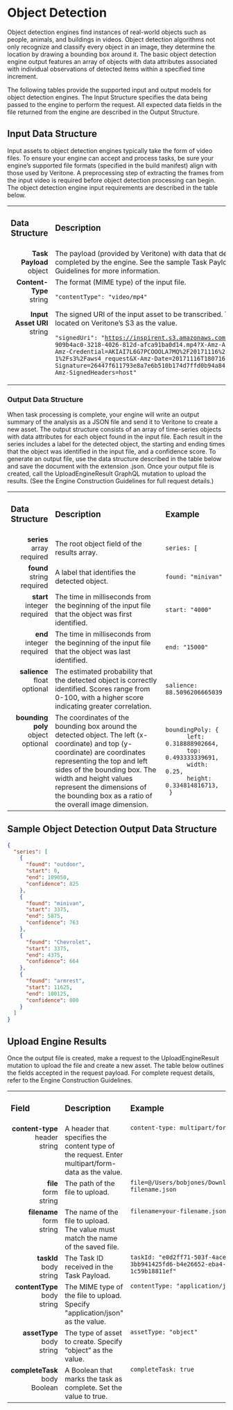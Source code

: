 # Object Detection


Object detection engines find instances of real-world objects such as people, animals, and buildings in videos. Object detection algorithms not only recognize and classify every object in an image, they determine the location by drawing a bounding box around it. The basic object detection engine output features an array of objects with data attributes associated with individual observations of detected items within a specified time increment. 
 
The following tables provide the supported input and output models for object detection engines. The Input Structure specifies the data being passed to the engine to perform the request. All expected data fields in the file returned from the engine are described in the Output Structure.

## Input Data Structure ##

Input assets to object detection engines typically take the form of video files. To ensure your engine can accept and process tasks, be sure your engine’s supported file formats (specified in the build manifest) align with those used by Veritone. A preprocessing step of extracting the frames from the input video is required before object detection processing can begin. 
The object detection engine input requirements are described in the table below.

<table>
  <tr>
    <td width="20%"><h3 class="text-left">Data Structure</h3></td>
    <td width="80%"><h3 class="text-left">Description</h3></td>
  </tr>
  <tr>
   <td align="right" valign="top"><b>Task Payload</b><br>object
</td>
    <td>The payload (provided by Veritone) with data that describes the task to be completed by the engine. See the sample Task Payload in the Engine Construction Guidelines for more information.
</td>
  </tr>
  <tr>
    <td align="right" valign="top"><b>Content-Type</b><br>string
</td>
    <td>The format (MIME type) of the input file. 

<code>"contentType": "video/mp4"</code></td>
  </tr>
  <tr>
    <td align="right" valign="top"><b>Input Asset URI</b><br>string
</td>
    <td>The signed URI of the input asset to be transcribed. This property must use a URI located on Veritone’s S3 as the value. 
     
<code>"signedUri": "https://inspirent.s3.amazonaws.com/assets/39528568/ 909b4ac0-3218-4026-812d-afca91ba0d14.mp4?X-Amz-Algorithm=AWS4-HMAC-SHA256&X-Amz-Credential=AKIAI7L6G7PCOOOLA7MQ%2F20171116%2Fus-east-1%2Fs3%2Faws4_request&X-Amz-Date=20171116T180716Z&X-Amz-Expires=604800&X-Amz-Signature=26447f611793e8a7e6b510b174d7ffd0b94a84fda9cbf59a79a8e936f17dc009&X-Amz-SignedHeaders=host"</code></td>
  </tr>
</table>

### Output Data Structure ###

When task processing is complete, your engine will write an output summary of the analysis as a JSON file and send it to Veritone to create a new asset. The output structure consists of an array of time-series objects with data attributes for each object found in the input file. Each result in the series includes a label for the detected object, the starting and ending times that the object was identified in the input file, and a confidence score. 
To generate an output file, use the data structure described in the table below and save the document with the extension .json. Once your output file is created, call the UploadEngineResult GraphQL mutation to upload the results. (See the Engine Construction Guidelines for full request details.)

<table>
  <tr>
    <td width="18%"><h3 class="text-left">Data Structure</h3></td>
    <td width="57%"><h3 class="text-left">Description</h3></td>
    <td width="25%"><h3 class="text-left">Example</h3></td>
  </tr>
  <tr>
    <td align="right" valign="top"><b>series</b><br>array<br>required</td>
    <td>The root object field of the results array. </td>
    <td><code>series: [</code></td>
  </tr>
  <tr>
    <td align="right" valign="top"><b>found</b><br>string<br>required</td>
    <td>A label that identifies the detected object.</td>
    <td><code>found: "minivan"</code></td>
  </tr>
  <tr>
    <td align="right" valign="top"><b>start</b><br>integer<br>required</td>
    <td>The time in milliseconds from the beginning of the input file that the object was first identified.</td>
    <td><code>start: "4000"</code></td>
  </tr>
  <tr>
    <td align="right" valign="top"><b>end</b><br>integer<br>required</td>
    <td>The time in milliseconds from the beginning of the input file that the object was last identified.</td>
    <td><code>end: "15000"</code></td>
  </tr>
  <tr>
    <td align="right" valign="top"><b>salience</b><br>float<br>optional</td>
    <td>The estimated probability that the detected object is correctly identified. Scores range from 0-100, with a higher score indicating greater correlation.</td>
    <td><code>salience: 88.5096206665039</code></td>
  </tr>
  <tr>
    <td align="right" valign="top"><b>bounding poly</b><br>object<br>optional</td>
    <td>The coordinates of the bounding box around the detected object. The left (x-coordinate) and top (y-coordinate) are coordinates representing the top and left sides of the bounding box. The width and height values represent the dimensions of the bounding box as a ratio of the overall image dimension.</td>
    <td><code>boundingPoly: {
      left: 0.318888902664,
      top: 0.493333339691,
      width: 0.25,
      height: 0.334814816713,
 }</code></td>
  </tr>
</table>

## Sample Object Detection Output Data Structure ##

```json
{
  "series": [
    {
      "found": "outdoor",
      "start": 0,
      "end": 109050,
      "confidence": 825
    },
    {
      "found": "minivan",
      "start": 3375,
      "end": 5875,
      "confidence": 763
    },
    {
      "found": "Chevrolet",
      "start": 3375,
      "end": 4375,
      "confidence": 664
    },
    {
      "found": "armrest",
      "start": 11625,
      "end": 100125,
      "confidence": 800
    }
  ]
}
```

## Upload Engine Results ##

Once the output file is created, make a request to the UploadEngineResult mutation to upload the file and create a new asset. The table below outlines the fields accepted in the request payload. For complete request details, refer to the Engine Construction Guidelines. 

<table>
  <tr>
    <td width="18%"><h3 class="text-left">Field</h3></td>
    <td width="57%"><h3 class="text-left">Description</h3></td>
    <td width="25%"><h3 class="text-left">Example</h3></td>
  </tr>
  <tr valign="top">
    <td align="right"><b>content-type</b><br>header<br>string</td>
    <td>A header that specifies the content type of the request. Enter multipart/form-data as the value.</td>
    <td><code>content-type: multipart/form-data</code></td>
  </tr>
  <tr valign="top">
    <td align="right"><b>file</b><br>form<br>string</td>
    <td>The path of the file to upload.</td>
    <td><code>file=@/Users/bobjones/Downloads/your-filename.json</code></td>
  </tr>
  <tr valign="top">
    <td align="right"><b>filename</b><br>form<br>string</td>
    <td>The name of the file to upload. The value must match the name of the saved file.</td>
    <td><code>filename=your-filename.json</code></td>
  </tr>
  <tr valign="top">
    <td align="right"><b>taskId</b><br>body<br>string</td>
    <td>The Task ID received in the Task Payload.</td>
    <td><code>taskId: "e0d2ff71-503f-4ace-a214-3bb941425fd6-b4e26652-eba4-4740-91f8-1c59b18811ef"</code></td>
  </tr>
  <tr valign="top">
    <td align="right"><b>contentType</b><br>body<br>string</td>
    <td>The MIME type of the file to upload. Specify "application/json" as the value.</td>
    <td><code>contentType: "application/json"</code></td>
  </tr>
  <tr valign="top">
    <td align="right"><b>assetType</b><br>body<br>string</td>
    <td>The type of asset to create. Specify “object” as the value.</td>
    <td><code>assetType: "object"</code></td>
  </tr>
  <tr valign="top">
    <td align="right"><b>completeTask</b><br>body<br>Boolean</td>
    <td>A Boolean that marks the task as complete. Set the value to true.</td>
    <td><code>completeTask: true</code></td>
  </tr>
</table>
